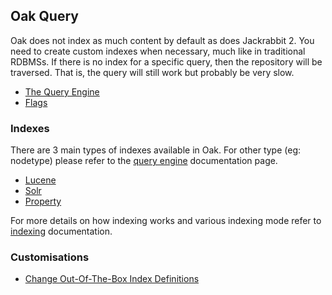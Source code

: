 <!--
   Licensed to the Apache Software Foundation (ASF) under one or more
   contributor license agreements.  See the NOTICE file distributed with
   this work for additional information regarding copyright ownership.
   The ASF licenses this file to You under the Apache License, Version 2.0
   (the "License"); you may not use this file except in compliance with
   the License.  You may obtain a copy of the License at

       http://www.apache.org/licenses/LICENSE-2.0

   Unless required by applicable law or agreed to in writing, software
   distributed under the License is distributed on an "AS IS" BASIS,
   WITHOUT WARRANTIES OR CONDITIONS OF ANY KIND, either express or implied.
   See the License for the specific language governing permissions and
   limitations under the License.
  -->

## Oak Query

Oak does not index as much content by default as does Jackrabbit
2. You need to create custom indexes when necessary, much like in
traditional RDBMSs. If there is no index for a specific query, then
the repository will be traversed. That is, the query will still work
but probably be very slow.

* [The Query Engine](./query-engine.html)
* [Flags](./flags.html)

### Indexes

There are 3 main types of indexes available in Oak. For other type
(eg: nodetype) please refer to the [query engine](./query-engine.html)
documentation page.

* [Lucene](./lucene.html)
* [Solr](./solr.html)
* [Property](./property-index.html)

For more details on how indexing works and various indexing mode
refer to [indexing](indexing.html) documentation. 

### Customisations

* [Change Out-Of-The-Box Index Definitions](./ootb-index-change.html)


